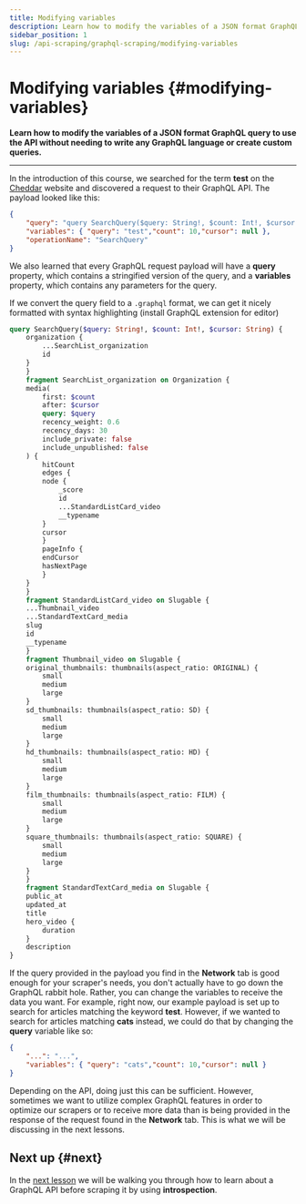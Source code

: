 ```yaml
---
title: Modifying variables
description: Learn how to modify the variables of a JSON format GraphQL query to use the API without needing to write any GraphQL language or create custom queries.
sidebar_position: 1
slug: /api-scraping/graphql-scraping/modifying-variables
---
```


# Modifying variables {#modifying-variables}

**Learn how to modify the variables of a JSON format GraphQL query to use the API without needing to write any GraphQL language or create custom queries.**

---

In the introduction of this course, we searched for the term **test** on the [Cheddar](https://cheddar.com) website and discovered a request to their GraphQL API. The payload looked like this:

```json
{
    "query": "query SearchQuery($query: String!, $count: Int!, $cursor: String) {\n    organization {\n        ...SearchList_organization\n        id\n    }\n    }\n    fragment SearchList_organization on Organization {\n    media(\n        first: $count\n        after: $cursor\n        query: $query\n        recency_weight: 0.6\n        recency_days: 30\n        include_private: false\n        include_unpublished: false\n    ) {\n        hitCount\n        edges {\n        node {\n            _score\n            id\n            ...StandardListCard_video\n            __typename\n        }\n        cursor\n        }\n        pageInfo {\n        endCursor\n        hasNextPage\n        }\n    }\n    }\n    fragment StandardListCard_video on Slugable {\n    ...Thumbnail_video\n    ...StandardTextCard_media\n    slug\n    id\n    __typename\n    }\n    fragment Thumbnail_video on Slugable {\n    original_thumbnails: thumbnails(aspect_ratio: ORIGINAL) {\n        small\n        medium\n        large\n    }\n    sd_thumbnails: thumbnails(aspect_ratio: SD) {\n        small\n        medium\n        large\n    }\n    hd_thumbnails: thumbnails(aspect_ratio: HD) {\n        small\n        medium\n        large\n    }\n    film_thumbnails: thumbnails(aspect_ratio: FILM) {\n        small\n        medium\n        large\n    }\n    square_thumbnails: thumbnails(aspect_ratio: SQUARE) {\n        small\n        medium\n        large\n    }\n    }\n    fragment StandardTextCard_media on Slugable {\n    public_at\n    updated_at\n    title\n    hero_video {\n        duration\n    }\n    description\n    }",
    "variables": { "query": "test","count": 10,"cursor": null },
    "operationName": "SearchQuery"
}
```

We also learned that every GraphQL request payload will have a **query** property, which contains a stringified version of the query, and a **variables** property, which contains any parameters for the query.

If we convert the query field to a `.graphql` format, we can get it nicely formatted with syntax highlighting (install GraphQL extension for editor)

```graphql
query SearchQuery($query: String!, $count: Int!, $cursor: String) {
    organization {
        ...SearchList_organization
        id
    }
    }
    fragment SearchList_organization on Organization {
    media(
        first: $count
        after: $cursor
        query: $query
        recency_weight: 0.6
        recency_days: 30
        include_private: false
        include_unpublished: false
    ) {
        hitCount
        edges {
        node {
            _score
            id
            ...StandardListCard_video
            __typename
        }
        cursor
        }
        pageInfo {
        endCursor
        hasNextPage
        }
    }
    }
    fragment StandardListCard_video on Slugable {
    ...Thumbnail_video
    ...StandardTextCard_media
    slug
    id
    __typename
    }
    fragment Thumbnail_video on Slugable {
    original_thumbnails: thumbnails(aspect_ratio: ORIGINAL) {
        small
        medium
        large
    }
    sd_thumbnails: thumbnails(aspect_ratio: SD) {
        small
        medium
        large
    }
    hd_thumbnails: thumbnails(aspect_ratio: HD) {
        small
        medium
        large
    }
    film_thumbnails: thumbnails(aspect_ratio: FILM) {
        small
        medium
        large
    }
    square_thumbnails: thumbnails(aspect_ratio: SQUARE) {
        small
        medium
        large
    }
    }
    fragment StandardTextCard_media on Slugable {
    public_at
    updated_at
    title
    hero_video {
        duration
    }
    description
}
```

If the query provided in the payload you find in the **Network** tab is good enough for your scraper's needs, you don't actually have to go down the GraphQL rabbit hole. Rather, you can change the variables to receive the data you want. For example, right now, our example payload is set up to search for articles matching the keyword **test**. However, if we wanted to search for articles matching **cats** instead, we could do that by changing the **query** variable like so:

```json
{
    "...": "...",
    "variables": { "query": "cats","count": 10,"cursor": null }
}
```

Depending on the API, doing just this can be sufficient. However, sometimes we want to utilize complex GraphQL features in order to optimize our scrapers or to receive more data than is being provided in the response of the request found in the **Network** tab. This is what we will be discussing in the next lessons.

## Next up {#next}

In the [next lesson](./introspection.md) we will be walking you through how to learn about a GraphQL API before scraping it by using **introspection**.
